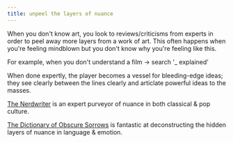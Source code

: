 ```yaml
---
title: unpeel the layers of nuance
---
```


When you don't know art, you look to reviews/criticisms from experts in order to peel away more layers from a work of art. This often happens when you're feeling mindblown but you don't know why you're feeling like this.

For example, when you don't understand a film → search '_ explained'

When done expertly, the player becomes a vessel for bleeding-edge ideas; they see clearly between the lines clearly and articlate powerful ideas to the masses.

[The Nerdwriter](https://www.youtube.com/user/Nerdwriter1) is an expert purveyor of nuance in both classical & pop culture.

[The Dictionary of Obscure Sorrows](https://www.youtube.com/c/obscuresorrows/featured) is fantastic at deconstructing the hidden layers of nuance in language & emotion.
